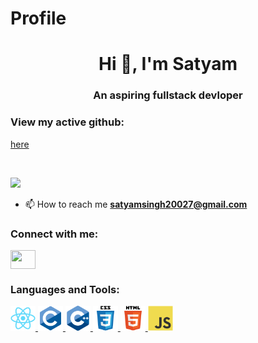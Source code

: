 # Profile

<h1 align="center">Hi 👋, I'm Satyam</h1>
<h3 align="center">An aspiring fullstack devloper</h3>

<h3 align="left">View my active github:</h3>
<p align="left">

<a href="https://github.com/satyam-capcons" target="blank">here</a>

</p>

<p align="left"> <img src="https://komarev.com/ghpvc/?username=satyamsingh07code&label=Profile%20views&color=0e75b6&style=flat" alt="" /> </p>

<p align="left"> <a href="https://github.com/ryo-ma/github-profile-trophy"><img src="https://github-profile-trophy.vercel.app/?username=satyamsingh07" alt=" " /></a> </p>

- 📫 How to reach me **satyamsingh20027@gmail.com**

<h3 align="left">Connect with me:</h3>
<p align="left">

<a href="https://www.linkedin.com/in/satyam-singh-493a0213b/" target="blank"><img align="center" src="https://raw.githubusercontent.com/rahuldkjain/github-profile-readme-generator/master/src/images/icons/Social/linked-in-alt.svg"  height="30" width="40" /> </a>

</p>


<h3 align="left">Languages and Tools:</h3>
<p align="justify"> <a href="https://reactjs.org/" target="_blank"> <img src="https://raw.githubusercontent.com/devicons/devicon/master/icons/react/react-original.svg" alt="React" width="40" height="40"/> </a> 
  <a href="https://www.cprogramming.com/" target="_blank"> <img src="https://raw.githubusercontent.com/devicons/devicon/master/icons/c/c-original.svg" alt="c" width="40" height="40"/> </a> <a href="https://www.w3schools.com/cpp/" target="_blank"> <img src="https://raw.githubusercontent.com/devicons/devicon/master/icons/cplusplus/cplusplus-original.svg" alt="cplusplus" width="40" height="40"/> </a> <a href="https://www.w3schools.com/css/" target="_blank"> <img src="https://raw.githubusercontent.com/devicons/devicon/master/icons/css3/css3-original-wordmark.svg" alt="css3" width="40" height="40"/> </a> <a href="https://www.w3.org/html/" target="_blank"> <img src="https://raw.githubusercontent.com/devicons/devicon/master/icons/html5/html5-original-wordmark.svg" alt="html5" width="40" height="40"/> </a> <a href="https://www.java.com" target="_blank">  <img src="https://raw.githubusercontent.com/devicons/devicon/master/icons/javascript/javascript-original.svg" alt="javascript" width="40" height="40"/> </a>  </p>

<p><img align="left" src="https://github-readme-stats.vercel.app/api/top-langs?username=satyamsingh07&show_icons=true&locale=en&layout=compact" alt="" /></p>

<p>&nbsp;<img align="center" src="https://github-readme-stats.vercel.app/api?username=satyamsingh07&show_icons=true&locale=en" alt="" /></p>

<p><img align="center" src="https://github-readme-streak-stats.herokuapp.com/?user=satyamsingh07&" alt="" /></p>
